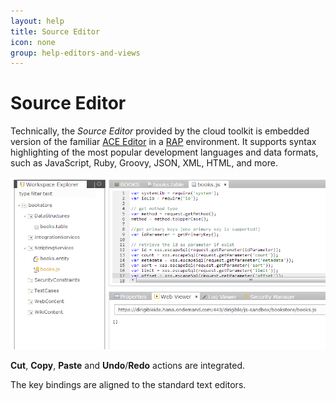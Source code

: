 ```yaml
---
layout: help
title: Source Editor
icon: none
group: help-editors-and-views
---
```


Source Editor
===

Technically, the *Source Editor* provided by the cloud toolkit is embedded version of the familiar 
[ACE Editor](http://ace.c9.io/#nav=about) in a [RAP](https://eclipse.org/rap/) environment. It supports syntax highlighting of the most popular development languages and data formats, such as JavaScript, Ruby, Groovy, JSON, XML, HTML, and more.

![Entity Service Test](../samples/bookstore/22_books_entity_service_test.png)

**Cut**, **Copy**, **Paste** and **Undo**/**Redo** actions are integrated.

The key bindings are aligned to the standard text editors.

